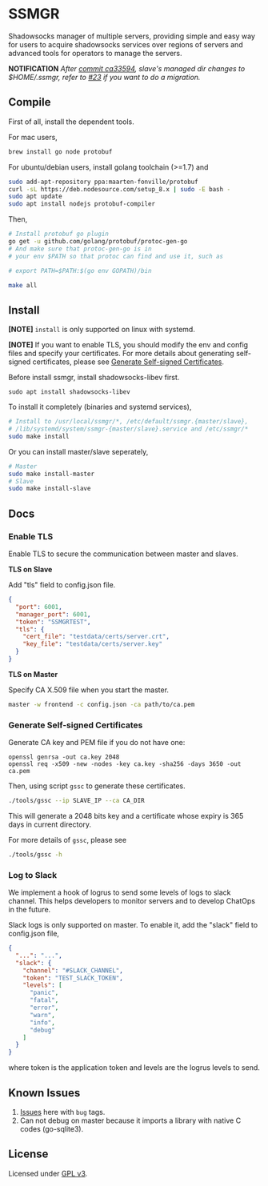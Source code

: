 # SSMGR

Shadowsocks manager of multiple servers, providing simple and easy way for users to acquire shadowsocks services over regions of servers and advanced tools for operators to manage the servers.

**NOTIFICATION** *After [commit ca33594](https://github.com/arkbriar/ssmgr/pull/23/commits/ca335940389f4a9ec937386a898880d52b529f70), slave's managed dir changes to $HOME/.ssmgr, refer to [#23](https://github.com/arkbriar/ssmgr/pull/23) if you want to do a migration.*

## Compile

First of all, install the dependent tools.

For mac users,

```bash
brew install go node protobuf
```

For ubuntu/debian users, install golang toolchain (>=1.7) and

```bash
sudo add-apt-repository ppa:maarten-fonville/protobuf
curl -sL https://deb.nodesource.com/setup_8.x | sudo -E bash -
sudo apt update
sudo apt install nodejs protobuf-compiler
```

Then,

```bash
# Install protobuf go plugin
go get -u github.com/golang/protobuf/protoc-gen-go
# And make sure that protoc-gen-go is in 
# your env $PATH so that protoc can find and use it, such as

# export PATH=$PATH:$(go env GOPATH)/bin

make all
```

## Install

**[NOTE]** `install` is only supported on linux with systemd.

**[NOTE]** If you want to enable TLS, you should modify the env and config files and specify your certificates. For more details about generating self-signed certificates, please see [Generate Self-signed Certificates](#generate-self-signed-certificates).

Before install ssmgr, install shadowsocks-libev first.

```
sudo apt install shadowsocks-libev
```

To install it completely (binaries and systemd services), 

```bash
# Install to /usr/local/ssmgr/*, /etc/default/ssmgr.{master/slave}, 
# /lib/systemd/system/ssmgr-{master/slave}.service and /etc/ssmgr/*
sudo make install
```

Or you can install master/slave seperately,

```bash
# Master
sudo make install-master
# Slave
sudo make install-slave
```

## Docs

### Enable TLS

Enable TLS to secure the communication between master and slaves.

**TLS on Slave**

Add "tls" field to config.json file.

```json
{
  "port": 6001,
  "manager_port": 6001,
  "token": "SSMGRTEST",
  "tls": {
    "cert_file": "testdata/certs/server.crt",
    "key_file": "testdata/certs/server.key"
  }
}
```

**TLS on Master**

Specify CA X.509 file when you start the master.

```bash
master -w frontend -c config.json -ca path/to/ca.pem
```

### Generate Self-signed Certificates

Generate CA key and PEM file if you do not have one:

```
openssl genrsa -out ca.key 2048
openssl req -x509 -new -nodes -key ca.key -sha256 -days 3650 -out ca.pem
```

Then, using script `gssc` to generate these certificates.

```bash
./tools/gssc --ip SLAVE_IP --ca CA_DIR
```

This will generate a 2048 bits key and a certificate whose expiry is 365 days in current directory.

For more details of `gssc`, please see

```bash
./tools/gssc -h
```

### Log to Slack

We implement a hook of logrus to send some levels of logs to slack channel. This helps developers to monitor servers and to develop ChatOps in the future.

Slack logs is only supported on master. To enable it, add the "slack" field to config.json file, 

```json
{
  "...": "...",
  "slack": {
    "channel": "#SLACK_CHANNEL",
    "token": "TEST_SLACK_TOKEN",
    "levels": [
      "panic",
      "fatal",
      "error",
      "warn",
      "info",
      "debug"
    ]
  }
}
```

where token is the application token and levels are the logrus levels to send.

## Known Issues

1. [Issues](https://github.com/arkbriar/ssmgr/issues?q=is%3Aopen+is%3Aissue+label%3Abug) here with `bug` tags.
2. Can not debug on master because it imports a library with native C codes (go-sqlite3).

## License

Licensed under [GPL v3](LICENSE).


